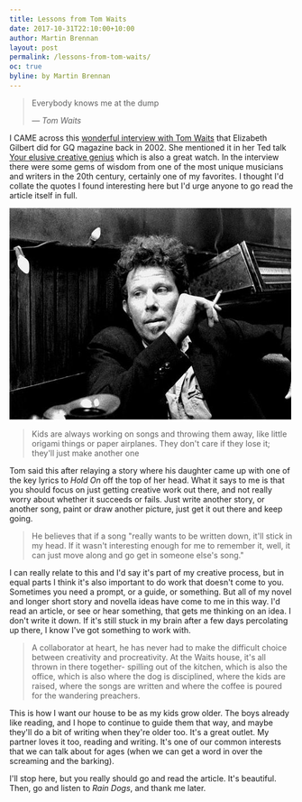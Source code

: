 ```yaml
---
title: Lessons from Tom Waits
date: 2017-10-31T22:10:00+10:00
author: Martin Brennan
layout: post
permalink: /lessons-from-tom-waits/
oc: true
byline: by Martin Brennan
---
```


<blockquote class="hero"><p>Everybody knows me at the dump</p><cite>— Tom Waits</cite></blockquote>

<span class="first-letter">I</span> CAME across this [wonderful interview with Tom Waits](http://www.tomwaitsfan.com/tom%20waits%20library/www.tomwaitslibrary.com/interviews/02-june-gq.html) that Elizabeth Gilbert did for GQ magazine back in 2002. She mentioned it in her Ted talk [Your elusive creative genius](https://www.youtube.com/watch?v=86x-u-tz0MA) which is also a great watch. In the interview there were some gems of wisdom from one of the most unique musicians and writers in the 20th century, certainly one of my favorites. I thought I'd collate the quotes I found interesting here but I'd urge anyone to go read the article itself in full.

![tom waits](/images/tomwaits.jpg)

<blockquote><p>Kids are always working on songs and throwing them away, like little origami things or paper airplanes. They don't care if they lose it; they'll just make another one</p></blockquote>

Tom said this after relaying a story where his daughter came up with one of the key lyrics to _Hold On_ off the top of her head. What it says to me is that you should focus on just getting creative work out there, and not really worry about whether it succeeds or fails. Just write another story, or another song, paint or draw another picture, just get it out there and keep going.

<blockquote><p>He believes that if a song "really wants to be written down, it'll stick in my head. If it wasn't interesting enough for me to remember it, well, it can just move along and go get in someone else's song."</p></blockquote>

I can really relate to this and I'd say it's part of my creative process, but in equal parts I think it's also important to do work that doesn't come to you. Sometimes you need a prompt, or a guide, or something. But all of my novel and longer short story and novella ideas have come to me in this way. I'd read an article, or see or hear something, that gets me thinking on an idea. I don't write it down. If it's still stuck in my brain after a few days percolating up there, I know I've got something to work with.

<blockquote><p>A collaborator at heart, he has never had to make the difficult choice between creativity and procreativity. At the Waits house, it's all thrown in there together- spilling out of the kitchen, which is also the office, which is also where the dog is disciplined, where the kids are raised, where the songs are written and where the coffee is poured for the wandering preachers.</p></blockquote>

This is how I want our house to be as my kids grow older. The boys already like reading, and I hope to continue to guide them that way, and maybe they'll do a bit of writing when they're older too. It's a great outlet. My partner loves it too, reading and writing. It's one of our common interests that we can talk about for ages (when we can get a word in over the screaming and the barking).

I'll stop here, but you really should go and read the article. It's beautiful. Then, go and listen to _Rain Dogs_, and thank me later.